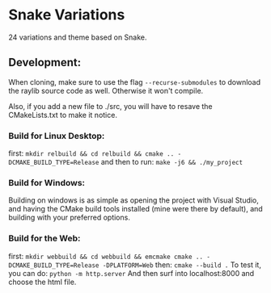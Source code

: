 
# Snake Variations

24 variations and theme based on Snake. 


## Development:

When cloning, make sure to use the flag `--recurse-submodules` to download the raylib source code as well. Otherwise it won't compile.

Also, if you add a new file to ./src, you will have to resave the CMakeLists.txt to make it notice.

### Build for Linux Desktop:
first:
`mkdir relbuild && cd relbuild && cmake .. -DCMAKE_BUILD_TYPE=Release`
and then to run:
`make -j6 && ./my_project`

### Build for Windows:

Building on windows is as simple as opening the project with Visual Studio, and having the CMake build tools installed (mine were there by default), and building with your preferred options.

### Build for the Web:
first:
`mkdir webbuild && cd webbuild && emcmake cmake .. -DCMAKE_BUILD_TYPE=Release -DPLATFORM=Web`
then:
`cmake --build .`
To test it, you can do:
`python -m http.server`
And then surf into localhost:8000 and choose the html file.


